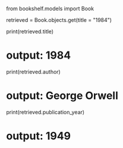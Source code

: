 from bookshelf.models import Book

retrieved = Book.objects.get(title = "1984")

print(retrieved.title)
# output: 1984

print(retrieved.author)
# output: George Orwell

print(retrieved.publication_year)
# output: 1949